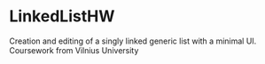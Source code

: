 # LinkedListHW
Creation and editing of a singly linked generic list with a minimal UI.
Coursework from Vilnius University
